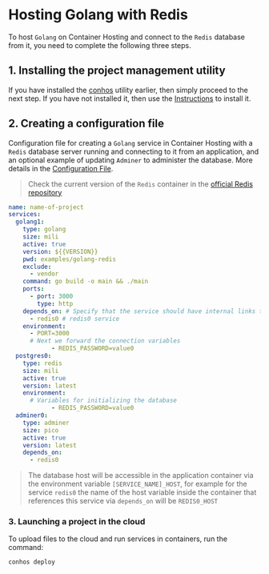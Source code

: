 # Hosting Golang with Redis

To host `Golang` on Container Hosting and connect to the `Redis` database from it, you need to complete the following three steps.

## 1. Installing the project management utility

If you have installed the [conhos](https://www.npmjs.com/package/conhos) utility earlier, then simply proceed to the next step. If you have not installed it, then use the [Instructions](./GettingStarted.md) to install it.

## 2. Creating a configuration file

Configuration file for creating a `Golang` service in Container Hosting with a `Redis` database server running and connecting to it from an application, and an optional example of updating `Adminer` to administer the database. More details in the [Configuration File](./ConfigFile.md).

> Check the current version of the `Redis` container in the [official Redis repository](https://hub.docker.com/_/redis/tags)

```yml
name: name-of-project
services:
  golang1:
    type: golang
    size: mili
    active: true
    version: ${{VERSION}}
    pwd: examples/golang-redis
    exclude:
      - vendor
    command: go build -o main && ./main
    ports:
      - port: 3000
        type: http
    depends_on: # Specify that the service should have internal links to
      - redis0 # redis0 service
    environment:
      - PORT=3000
      # Next we forward the connection variables
			- REDIS_PASSWORD=value0
  postgres0:
    type: redis
    size: mili
    active: true
    version: latest
    environment:
      # Variables for initializing the database
			- REDIS_PASSWORD=value0
  adminer0:
    type: adminer
    size: pico
    active: true
    version: latest
    depends_on:
      - redis0
```

> The database host will be accessible in the application container via the environment variable `[SERVICE_NAME]_HOST`, for example for the service `redis0` the name of the host variable inside the container that references this service via `depends_on` will be `REDIS0_HOST`

### 3. Launching a project in the cloud

To upload files to the cloud and run services in containers, run the command:

```sh
conhos deploy
```
